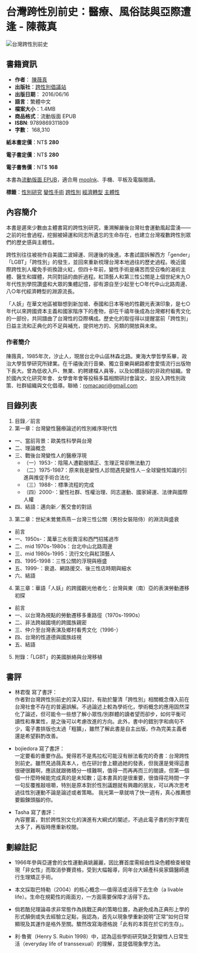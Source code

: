 # 台灣跨性別前史：醫療、風俗誌與亞際遭逢 - 陳薇真

![台灣跨性別前史](https://cdn.readmoo.com/cover/79/6175h81_460x580.jpg?v=0)

## 書籍資訊

- **作者**： [陳薇真](https://readmoo.com/contributor/19880) 
- **出版社**：[跨性別倡議站](https://readmoo.com/publisher/686) 
- **出版日期**： 2016/06/16
- **語言**：繁體中文
- **檔案大小**：1.4MB
- **商品格式**：流動版面 EPUB
- **ISBN**: 9789869311809
- **字數**： 168,310

**紙本書定價**：NT$ **280**

**電子書定價**：NT$ **280**

**電子書售價**：NT$ **168**

本書為[流動版面 EPUB](https://readmoo.com/welcome/qa#format)，適合用 [mooInk](https://readmoo.com/mooink-series)、手機、平板及電腦閱讀。

**標籤**：[性別研究](https://readmoo.com/tag/性別研究) [變性手術](https://readmoo.com/tag/變性手術) [跨性別](https://readmoo.com/tag/跨性別) [經濟轉型](https://readmoo.com/tag/經濟轉型) [主體性](https://readmoo.com/tag/主體性)

## 內容簡介

本書是遲來少數由主體書寫的跨性別研究，重溯解嚴後台灣社會運動風起雲湧——之前的社會過程，挖掘被婦運和同志所遺忘的生命存在，也建立台灣複數跨性別眾們的歷史感與主體性。

跨性別往往被視作自美國二波婦運、同運後的後進。本書試圖拆解西方「gender」「LGBT」「跨性別」的發生，並回來重新梳理台灣本地過往的歷史過程。晚近國際跨性別人權免手術換證火紅，但四十年前，變性手術是痛苦而受召喚的渴術主體、醫生和媒體，共同對話的曲折過程。紅頂藝人和第三性公關是上個世紀末九○年代性別學院讚盛和大眾的集體記憶，卻有源自至少起至七○年代中山北路周邊、八○年代經濟轉型的淵源流長。

「人妖」在華文地區被聯想到新加坡、泰國和日本等地的性觀光表演印象，是七○年代以來跨國資本主義和國家階序下的產物，卻在千禧年後成為台灣鄉村看秀文化的一部份，共同譜曲了台灣性的亞際構成。歷史化的取徑得以提醒當前「跨性別」日益主流和正典化的不足與補充，提供地方的、另類的開放與未來。

### 作者簡介

陳薇真，1985年次，汐止人，現居台北中山區林森北路。東海大學哲學系畢，政治大學哲學研究所肄業。在千禧後流行音樂、獨立音樂與網路都會愛情流行出版物下長大。曾為低收入戶、無業、約聘建檔人員等，以及如髒話般的非政府組織。曾於國內文化研究年會、女學會年會等投稿多篇相關研討會論文，並投入跨性別政策、社群組織與文化倡導。聯絡：romacapri@gmail.com

## 目錄列表

1.  目錄／前言
2.  第一章：台灣變性醫療論述的性別維序現代性
   -  一、當前背景：歐美性科學與台灣
   -  二、理論概念
   -  三、戰後台灣變性人的醫療浮現
      -  （一）1953-：陰陽人遭勸服矯正、生理正常卻無法動刀
      -  （二）1975-1987：原來我是變性人診間遇見變性人－全球變性知識的引進與推促手術合法化
      -  （三）1988-：標準流程的完成
      -  （四）2000-：變性社群、性權治理、同志運動、國家婦運、法律與國際人權
   -  四、結語：邁向新／舊交會的對話

3.  第二章：世紀末鶯鶯燕燕－台灣三性公關（男扮女裝陪侍）的淵流與盛衰
   -  前言
   -  一、1950s-：萬華三水街賣淫和西門招搖過市
   -  二、mid 1970s-1980s：台北中山北路周邊
   -  三、mid 1980s-1995：流行文化與紅頂藝人
   -  四、1995-1998：三性公關的浮現與極盛
   -  五、1999-：衰退、網路援交、後三性店時期與細水
   -  六、結語

4.  第三章：華語「人妖」的跨國觀光他者化：台灣與東（南）亞的表演勞動遷移初探
   -  前言
   -  一、以台灣為視點的勞動遷移多重路徑（1970s-1990s）
   -  二、非法跨越國境的跨國族親密
   -  三、仲介至台灣表演及鄉村看秀文化（1996-）
   -  四、台灣的性道德與國族歧視
   -  五、結語

5.  附錄：「LGBT」的美國脈絡與台灣移植

## 書評

- 林君復 寫了書評：  
    作者對台灣跨性別前史的深入探討，有助於釐清「跨性別」相關概念傳入前在台灣社會不存在的普遍誤解。不過論述上較為學術化，學術概念的應用固然深化了論述，但可能令一些想了解小眾性/別群體的讀者望而卻步，如何平衡可讀性和專業性，是之後可以考慮改進的方向。此外，書中的錯別字和病句不少，電子書排版也太過「粗獷」，雖然了解此書是自主出版，作為完美主義者還是希望斟酌改善。

- bojiedora 寫了書評：  
    一定要看的重要作品。覺得若不是馬拉松可能沒有辦法看完的奇書：台灣跨性別前史。雖然見過薇真本人，也在研討會上聽過她的發表，但我還是覺得這書很硬很難啊，應該就跟微積分一樣難啊，值得一而再再而三的閱讀，但第一個個一什麼時候能完成真的是未知數；這本書真的是很重要，很值得花時間一字一句反覆推敲咀嚼，特別是原本對於性別議題就有興趣的朋友，可以再次思考過往性別運動不論是論述或者策略。 我光第一章就啃了快一週有，真心推薦想要鍛鍊頭腦的你。

- Tasha 寫了書評：  
    內容豐富，對於跨性別文化的演進有大綱式的闡述，不過此電子書的別字實在太多了，再版時應重新校閱。 

## 劃線註記

- 1966年參與亞運會的女性運動員姚麗麗，因比賽首度需經由性染色體檢查被發現「非女性」而取消參賽資格，受到大幅報導，同年台大婦產科吳家鑄醫師進行生理矯正手術。
  
- 本文採取巴特勒（2004）的核心概念──值得活或活得下去生命（a livable life）。生命在規範性的兩面刃，一方面需要保障才活得下去。

- 倘若酷兒理論尋求非常態作為挑戰正典的策略位置，為避免成為正典形上學的形式顛倒或失去經驗立足點，我認為，首先以現象學重新說明“正常”如何日常顯現及其運作是格外至關。驟然改寫海德格說「此有的本質在於它的生存」。

- 利‧魯賓（Henry S. Rubin 1998）中，認為這些學術研究缺乏對變性人日常生活（everyday life of transsexual）的理解，並提倡現象學方法。
